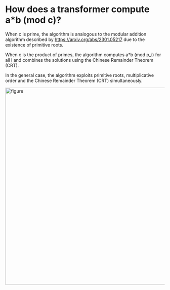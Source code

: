 # How does a transformer compute a*b (mod c)?

When c is prime, the algorithm is analogous to the modular addition algorithm described by https://arxiv.org/abs/2301.05217 due to the existence of primitive roots.

When c is the product of primes, the algorithm computes a*b (mod p_i) for all i and combines the solutions using the Chinese Remainder Theorem (CRT).

In the general case, the algorithm exploits primitive roots, multiplicative order and the Chinese Remainder Theorem (CRT) simultaneously.

<img width="623" alt="figure" src="https://github.com/amudide/multiplication/assets/28817835/2bb3df3e-4c1e-4bc1-b72a-9bce86724efa">

